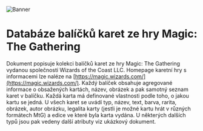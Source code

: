 ![Banner](https://i.imgur.com/4oR7uQa.png)

# Databáze balíčků karet ze hry Magic: The Gathering

Dokument popisuje kolekci balíčků karet ze hry Magic: The Gathering vydanou
společností Wizards of the Coast LLC. Homepage karetní hry s informacemi lze
naléze na [https://magic.wizards.com/](https://magic.wizards.com/). Každý
balíček obsahuje agregované informace o obsažených kartách, název, obrázek a pak
samotný seznam karet v balíčku. Každá karta má definované vlastnosti podle toho,
o jakou kartu se jedná. U všech karet se uvádí typ, název, text, barva, rarita,
obrázek, autor obrázku, legalita karty (jestli je možné kartu hrát v různých
formátech MtG) a edice ve které byla karta vydána. U některých dalších typů jsou
pak vedeny další atributy viz ukázkový dokument.

